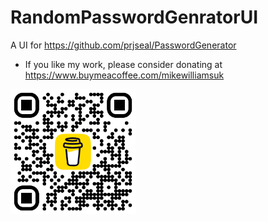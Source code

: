 # RandomPasswordGenratorUI
A UI for https://github.com/prjseal/PasswordGenerator

- If you like my work, please consider donating at https://www.buymeacoffee.com/mikewilliamsuk

<a href="https://www.buymeacoffee.com/mikewilliamsuk"><img src="https://github.com/MikeWilliams-UK/MikeWilliams-UK/blob/master/assets/BuyMeACoffee-QR.png" width=200 height=200 alt="Buy me a coffee" title="Buy me a coffee"></a>
